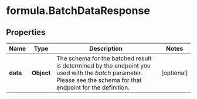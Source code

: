 # formula.BatchDataResponse

## Properties

Name | Type | Description | Notes
------------ | ------------- | ------------- | -------------
**data** | **Object** | The schema for the batched result is determined by the endpoint you used with the _batch_ parameter. Please see the schema for that endpoint for the definition.  | [optional] 


